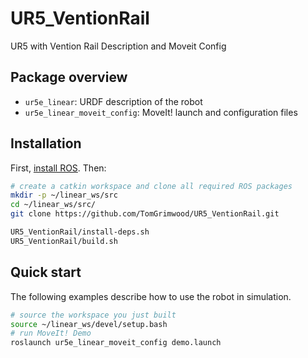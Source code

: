 # UR5_VentionRail
UR5 with Vention Rail Description and Moveit Config

Package overview
----------------

* `ur5e_linear`: URDF description of the robot
* `ur5e_linear_moveit_config`: MoveIt! launch and configuration files



Installation
------------

First, [install ROS](http://wiki.ros.org/ROS/Installation). Then:

```bash
# create a catkin workspace and clone all required ROS packages
mkdir -p ~/linear_ws/src
cd ~/linear_ws/src/
git clone https://github.com/TomGrimwood/UR5_VentionRail.git

UR5_VentionRail/install-deps.sh
UR5_VentionRail/build.sh
```


Quick start
-----------

The following examples describe how to use the robot in simulation.

```bash
# source the workspace you just built
source ~/linear_ws/devel/setup.bash
# run MoveIt! Demo
roslaunch ur5e_linear_moveit_config demo.launch
```

